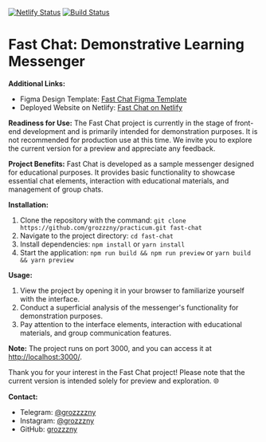 [![Netlify Status](https://api.netlify.com/api/v1/badges/842172b2-80ff-4132-9000-6020004adee8/deploy-status)](https://app.netlify.com/sites/monumental-bonbon-c5c3fa/deploys)
[![Build Status](https://travis-ci.org/grozzzny/middle.messenger.praktikum.yandex.svg?branch=main)](https://travis-ci.org/grozzzny/middle.messenger.praktikum.yandex)

# Fast Chat: Demonstrative Learning Messenger

**Additional Links:**
- Figma Design Template: [Fast Chat Figma Template](https://www.figma.com/file/QPX0Avs8vk012UMKHv2mkt/yandex?type=design&node-id=0-1&mode=design)
- Deployed Website on Netlify: [Fast Chat on Netlify](https://monumental-bonbon-c5c3fa.netlify.app/)

**Readiness for Use:**
The Fast Chat project is currently in the stage of front-end development and is primarily intended for demonstration purposes. It is not recommended for production use at this time. We invite you to explore the current version for a preview and appreciate any feedback.

**Project Benefits:**
Fast Chat is developed as a sample messenger designed for educational purposes. It provides basic functionality to showcase essential chat elements, interaction with educational materials, and management of group chats.

**Installation:**
1. Clone the repository with the command: `git clone https://github.com/grozzzny/practicum.git fast-chat`
2. Navigate to the project directory: `cd fast-chat`
3. Install dependencies: `npm install` or `yarn install`
4. Start the application: `npm run build && npm run preview` or `yarn build && yarn preview`

**Usage:**
1. View the project by opening it in your browser to familiarize yourself with the interface.
2. Conduct a superficial analysis of the messenger's functionality for demonstration purposes.
3. Pay attention to the interface elements, interaction with educational materials, and group communication features.

**Note:**
The project runs on port 3000, and you can access it at [http://localhost:3000/](http://localhost:3000/).

Thank you for your interest in the Fast Chat project! Please note that the current version is intended solely for preview and exploration. 🌐

**Contact:**
- Telegram: [@grozzzzny](https://t.me/grozzzzny)
- Instagram: [@grozzzny](https://t.me/grozzzzny)
- GitHub: [grozzzny](https://github.com/grozzzny)
